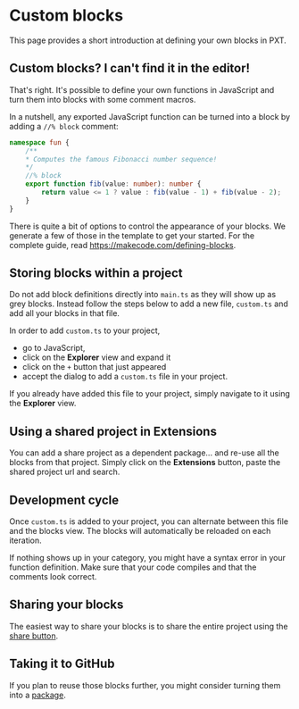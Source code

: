 # Custom blocks

This page provides a short introduction at defining your own blocks in PXT. 

## Custom blocks? I can't find it in the editor!

That's right. It's possible to define your own functions in JavaScript and turn them into blocks 
with some comment macros.

In a nutshell, any exported JavaScript function can be turned into a block by adding a ``//% block`` comment:

```typescript
namespace fun {
    /**
    * Computes the famous Fibonacci number sequence!
    */
    //% block
    export function fib(value: number): number {
        return value <= 1 ? value : fib(value - 1) + fib(value - 2);
    }
}
```

There is quite a bit of options to control the appearance of your blocks. 
We generate a few of those in the template to get your started. 
For the complete guide, read https://makecode.com/defining-blocks.

## Storing blocks within a project

Do not add block definitions directly into ``main.ts`` as they will show up as grey blocks.
Instead follow the steps below to add a new file, ``custom.ts`` and add all your blocks in that file.

In order to add ``custom.ts`` to your project,

* go to JavaScript,
* click on the **Explorer** view and expand it
* click on the ``+`` button that just appeared
* accept the dialog to add a ``custom.ts`` file in your project.

If you already have added this file to your project, simply navigate to it using the **Explorer** view.

## Using a shared project in **Extensions**

You can add a share project as a dependent package... and re-use all the blocks from that project. Simply click on the **Extensions**
button, paste the shared project url and search.

## Development cycle

Once ``custom.ts`` is added to your project, you can alternate between this file and the blocks view.
The blocks will automatically be reloaded on each iteration.

If nothing shows up in your category, you might have a syntax error in your function definition.
Make sure that your code compiles and that the comments look correct.

## Sharing your blocks

The easiest way to share your blocks is to share the entire project using the [share button](/share).

## Taking it to GitHub

If you plan to reuse those blocks further, you might consider turning them into a [package](/packages).
